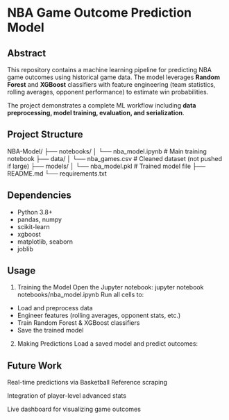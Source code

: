 # NBA Game Outcome Prediction Model  

## Abstract  
This repository contains a machine learning pipeline for predicting NBA game outcomes using historical game data. The model leverages **Random Forest** and **XGBoost** classifiers with feature engineering (team statistics, rolling averages, opponent performance) to estimate win probabilities.  

The project demonstrates a complete ML workflow including **data preprocessing, model training, evaluation, and serialization**.  


## Project Structure  
NBA-Model/
├── notebooks/
│ └── nba_model.ipynb # Main training notebook
├── data/
│ └── nba_games.csv # Cleaned dataset (not pushed if large)
├── models/
│ └── nba_model.pkl # Trained model file
├── README.md
└── requirements.txt


## Dependencies  
- Python 3.8+  
- pandas, numpy  
- scikit-learn  
- xgboost  
- matplotlib, seaborn  
- joblib  


## Usage
1. Training the Model
Open the Jupyter notebook: jupyter notebook notebooks/nba_model.ipynb
Run all cells to:
- Load and preprocess data
- Engineer features (rolling averages, opponent stats, etc.)
- Train Random Forest & XGBoost classifiers
- Save the trained model

2. Making Predictions
Load a saved model and predict outcomes:


## Future Work
Real-time predictions via Basketball Reference scraping

Integration of player-level advanced stats

Live dashboard for visualizing game outcomes

